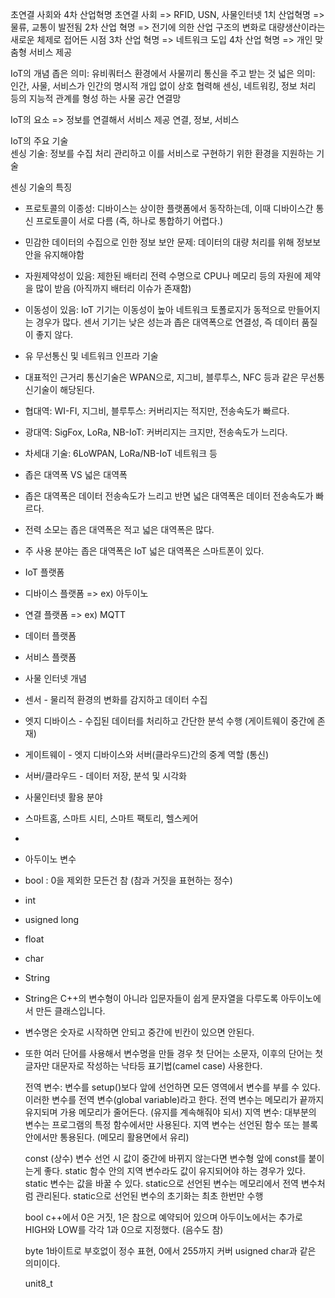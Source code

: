 초연결 사회와 4차 산업혁명
초연결 사회 => RFID, USN, 사물인터넷
1치 산업혁명 => 물류, 교통이 발전됨
2차 산업 혁명 => 전기에 의한 산업 구조의 변화로 대량생산이라는 새로운 체제로 접어든 시점
3차 산업 혁명 => 네트워크 도입
4차 산업 혁명 => 개인 맞춤형 서비스 제공

IoT의 개념
좁은 의미: 유비쿼터스 환경에서 사물끼리 통신을 주고 받는 것
넓은 의미: 인간, 사물, 서비스가 인간의 명시적 개입 없이 상호 협력해 센싱, 네트워킹, 정보 처리 등의 지능적 관계를 형성 하는 사물 공간 연결망

IoT의 요소 => 정보를 연결해서 서비스 제공
연결, 정보, 서비스

IoT의 주요 기술  
센싱 기술: 정보를 수집 처리 관리하고 이를 서비스로 구현하기 위한 환경을 지원하는 기술

센싱 기술의 특징
- 프로토콜의 이종성: 디바이스는 상이한 플랫폼에서 동작하는데, 이때 디바이스간 통신 프로토콜이 서로 다름 (즉, 하나로 통합하기 어렵다.)
- 민감한 데이터의 수집으로 인한 정보 보안 문제: 데이터의 대량 처리를 위해 정보보안을 유지해야함
- 자원제약성이 있음: 제한된 배터리 전력 수명으로 CPU나 메모리 등의 자원에 제약을 많이 받음 (아직까지 배터리 이슈가 존재함)
- 이동성이 있음: IoT 기기는 이동성이 높아 네트워크 토폴로지가 동적으로 만들어지는 경우가 많다. 센서 기기는 낮은 성는과 좁은 대역폭으로 연결성, 즉 데이터 품질이 좋지 않다.
  
- 유 무선통신 및 네트워크 인프라 기술
- 대표적인 근거리 통신기술은 WPAN으로, 지그비, 블루투스, NFC 등과 같은 무선통신기술이 해당된다.

- 협대역: WI-FI, 지그비, 블루투스: 커버리지는 적지만, 전송속도가 빠르다.
- 광대역: SigFox, LoRa, NB-IoT: 커버리지는 크지만, 전송속도가 느리다.

- 차세대 기술: 6LoWPAN, LoRa/NB-IoT  네트워크 등

- 좁은 대역폭 VS 넓은 대역폭
- 좁은 대역폭은 데이터 전송속도가 느리고 반면 넓은 대역폭은 데이터 전송속도가 빠르다.
- 전력 소모는 좁은 대역폭은 적고 넓은 대역폭은 많다.
- 주 사용 분야는 좁은 대역폭은 IoT 넓은 대역폭은 스마트폰이 있다.

- IoT 플랫폼
- 디바이스 플랫폼 => ex) 아두이노
- 연결 플랫폼 => ex) MQTT
- 데이터 플랫폼
- 서비스 플랫폼

- 사물 인터넷 개념
- 센서 -  물리적 환경의 변화를 감지하고 데이터 수집
- 엣지 디바이스 - 수집된 데이터를 처리하고 간단한 분석 수행 (게이트웨이 중간에 존재)
- 게이트웨이 - 엣지 디바이스와 서버(클라우드)간의 중계 역할 (통신)
- 서버/클라우드 - 데이터 저장, 분석 및 시각화

- 사물인터넷 활용 분야
- 스마트홈, 스마트 시티, 스마트 팩토리, 헬스케어
- 
- 아두이노 변수
- bool : 0을 제외한 모든건 참 (참과 거짓을 표현하는 정수)
- int
- usigned long
- float
- char
- String
- String은 C++의 변수형이 아니라 입문자들이 쉽게 문자열을 다루도록 아두이노에서 만든 클래스입니다.

- 변수명은 숫자로 시작하면 안되고 중간에 빈칸이 있으면 안된다.
- 또한 여러 단어를 사용해서 변수명을 만들 경우 첫 단어는 소문자, 이후의 단어는 첫 글자만 대문자로 작성하는 낙타등 표기법(camel case) 사용한다.

  전역 변수: 변수를 setup()보다 앞에 선언하면 모든 영역에서 변수를 부를 수 있다. 이러한 변수를 전역 변수(global variable)라고 한다.
  전역 변수는 메모리가 끝까지 유지되며 가용 메모리가 줄어든다. (유지를 계속해줘야 되서)
  지역 변수: 대부분의 변수는 프로그램의 특정 함수에서만 사용된다. 지역 변수는 선언된 함수 또는 블록 안에서만 통용된다. (메모리 활용면에서 유리)

  const (상수)
  변수 선언 시 값이 중간에 바뀌지 않는다면 변수형 앞에 const를 붙이는게 좋다.
  static
  함수 안의 지역 변수라도 값이 유지되어야 하는 경우가 있다. static 변수는 값을 바꿀 수 있다.
  static으로 선언된 변수는 메모리에서 전역 변수처럼 관리된다.
  static으로 선언된 변수의 초기화는 최초 한번만 수행

  bool
  c++에서 0은 거짓, 1은 참으로 예약되어 있으며 아두이노에서는 추가로 HIGH와 LOW를 각각 1과 0으로 지정했다.
  (음수도 참)

  byte
  1바이트로 부호없이 정수 표현, 0에서 255까지 커버
  usigned char과 같은 의미이다.

  unit8_t
